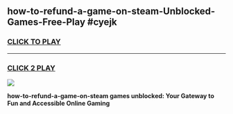 
## how-to-refund-a-game-on-steam-Unblocked-Games-Free-Play #cyejk
<h3>
<a href="https://us.freeplayer.one?title=how-to-refund-a-game-on-steam&ref=9M">CLICK TO PLAY</a></h3>
<hr>

<h3>
<a href="https://us.freeplayer.one?title=how-to-refund-a-game-on-steam&ref=9M">CLICK 2 PLAY</a>
  
</h3>

<a href="https://us.freeplayer.one?title=how-to-refund-a-game-on-steam&ref=9M"><img src="https://clearcache.store/games.png"></a>


**how-to-refund-a-game-on-steam games unblocked: Your Gateway to Fun and Accessible Online Gaming**
